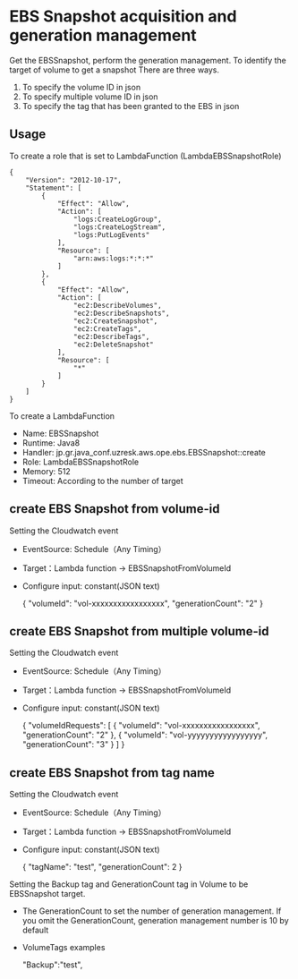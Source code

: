 EBS Snapshot acquisition and generation management
==================================================

Get the EBSSnapshot, perform the generation management.
To identify the target of volume to get a snapshot There are three ways.
1. To specify the volume ID in json
2. To specify multiple volume ID in json
3. To specify the tag that has been granted to the EBS in json


Usage
-----

To create a role that is set to LambdaFunction (LambdaEBSSnapshotRole)

    {
        "Version": "2012-10-17",
        "Statement": [
            {
                "Effect": "Allow",
                "Action": [
                    "logs:CreateLogGroup",
                    "logs:CreateLogStream",
                    "logs:PutLogEvents"
                ],
                "Resource": [
                    "arn:aws:logs:*:*:*"
                ]
            },
            {
                "Effect": "Allow",
                "Action": [
                    "ec2:DescribeVolumes",
                    "ec2:DescribeSnapshots",
                    "ec2:CreateSnapshot",
                    "ec2:CreateTags",
                    "ec2:DescribeTags",
                    "ec2:DeleteSnapshot"
                ],
                "Resource": [
                    "*"
                ]
            }
        ]
    }

To create a LambdaFunction

- Name: EBSSnapshot
- Runtime: Java8
- Handler: jp.gr.java_conf.uzresk.aws.ope.ebs.EBSSnapshot::create
- Role: LambdaEBSSnapshotRole
- Memory: 512
- Timeout: According to the number of target

create EBS Snapshot from volume-id
---

Setting the Cloudwatch event

- EventSource: Schedule（Any Timing）
- Target：Lambda function -> EBSSnapshotFromVolumeId
- Configure input: constant(JSON text)

    {
      "volumeId": "vol-xxxxxxxxxxxxxxxxx",
      "generationCount": "2"
    }

create EBS Snapshot from multiple volume-id
---

Setting the Cloudwatch event

- EventSource: Schedule（Any Timing）
- Target：Lambda function -> EBSSnapshotFromVolumeId
- Configure input: constant(JSON text)

    {
      "volumeIdRequests": [
        {
          "volumeId": "vol-xxxxxxxxxxxxxxxxx",
          "generationCount": "2"
        },
        {
          "volumeId": "vol-yyyyyyyyyyyyyyyyy",
          "generationCount": "3"
        }
      ]
    }

create EBS Snapshot from tag name
---

Setting the Cloudwatch event

- EventSource: Schedule（Any Timing）
- Target：Lambda function -> EBSSnapshotFromVolumeId
- Configure input: constant(JSON text)

    {
      "tagName": "test",
      "generationCount": 2
    }

Setting the Backup tag and GenerationCount tag in Volume to be EBSSnapshot target.

- The GenerationCount to set the number of generation management. If you omit the GenerationCount, generation management number is 10 by default
- VolumeTags examples

    "Backup":"test",



